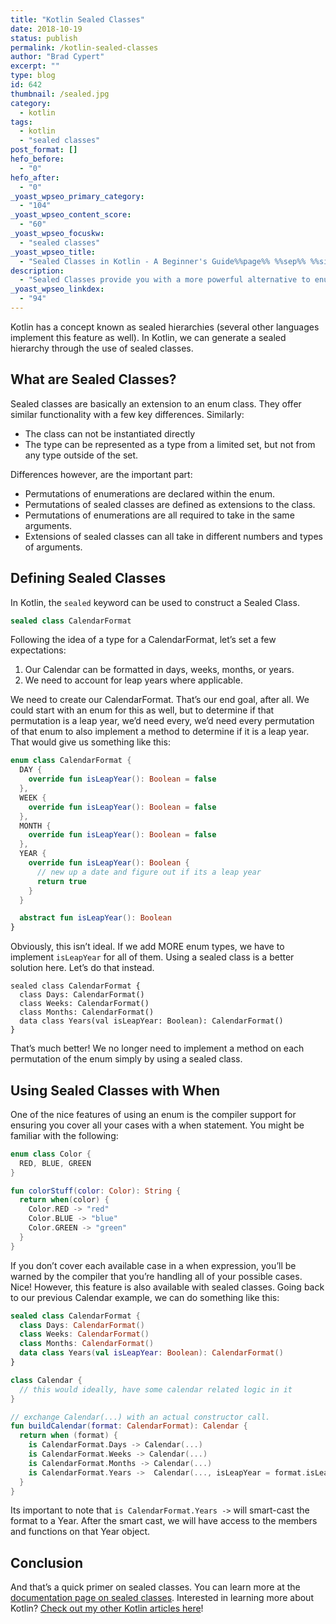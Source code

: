 ```yaml
---
title: "Kotlin Sealed Classes"
date: 2018-10-19
status: publish
permalink: /kotlin-sealed-classes
author: "Brad Cypert"
excerpt: ""
type: blog
id: 642
thumbnail: /sealed.jpg
category:
  - kotlin
tags:
  - kotlin
  - "sealed classes"
post_format: []
hefo_before:
  - "0"
hefo_after:
  - "0"
_yoast_wpseo_primary_category:
  - "104"
_yoast_wpseo_content_score:
  - "60"
_yoast_wpseo_focuskw:
  - "sealed classes"
_yoast_wpseo_title:
  - "Sealed Classes in Kotlin - A Beginner's Guide%%page%% %%sep%% %%sitename%%"
description:
  - "Sealed Classes provide you with a more powerful alternative to enumerations in Kotlin. You can use sealed classes to help solve problems that enums wouldnt."
_yoast_wpseo_linkdex:
  - "94"
---
```


Kotlin has a concept known as sealed hierarchies (several other languages implement this feature as well). In Kotlin, we can generate a sealed hierarchy through the use of sealed classes.

## What are Sealed Classes?

Sealed classes are basically an extension to an enum class. They offer similar functionality with a few key differences. Similarly:

- The class can not be instantiated directly
- The type can be represented as a type from a limited set, but not from any type outside of the set.

Differences however, are the important part:

- Permutations of enumerations are declared within the enum.
- Permutations of sealed classes are defined as extensions to the class.
- Permutations of enumerations are all required to take in the same arguments.
- Extensions of sealed classes can all take in different numbers and types of arguments.

## Defining Sealed Classes

In Kotlin, the `sealed` keyword can be used to construct a Sealed Class.

```kotlin
sealed class CalendarFormat
```

Following the idea of a type for a CalendarFormat, let’s set a few expectations:

1. Our Calendar can be formatted in days, weeks, months, or years.
2. We need to account for leap years where applicable.

We need to create our CalendarFormat. That’s our end goal, after all. We could start with an enum for this as well, but to determine if that permutation is a leap year, we’d need every, we’d need every permutation of that enum to also implement a method to determine if it is a leap year. That would give us something like this:

```kotlin
enum class CalendarFormat {
  DAY {
    override fun isLeapYear(): Boolean = false
  },
  WEEK {
    override fun isLeapYear(): Boolean = false
  },
  MONTH {
    override fun isLeapYear(): Boolean = false
  },
  YEAR {
    override fun isLeapYear(): Boolean {
      // new up a date and figure out if its a leap year
      return true
    }
  }

  abstract fun isLeapYear(): Boolean
}

```

Obviously, this isn’t ideal. If we add MORE enum types, we have to implement `isLeapYear` for all of them. Using a sealed class is a better solution here. Let’s do that instead.

```
sealed class CalendarFormat {
  class Days: CalendarFormat()
  class Weeks: CalendarFormat()
  class Months: CalendarFormat()
  data class Years(val isLeapYear: Boolean): CalendarFormat()
}
```

That’s much better! We no longer need to implement a method on each permutation of the enum simply by using a sealed class.

## Using Sealed Classes with When

One of the nice features of using an enum is the compiler support for ensuring you cover all your cases with a when statement. You might be familiar with the following:

```kotlin
enum class Color {
  RED, BLUE, GREEN
}

fun colorStuff(color: Color): String {
  return when(color) {
    Color.RED -> "red"
    Color.BLUE -> "blue"
    Color.GREEN -> "green"
  }
}

```

If you don’t cover each available case in a when expression, you’ll be warned by the compiler that you’re handling all of your possible cases. Nice! However, this feature is also available with sealed classes. Going back to our previous Calendar example, we can do something like this:

```kotlin
sealed class CalendarFormat {
  class Days: CalendarFormat()
  class Weeks: CalendarFormat()
  class Months: CalendarFormat()
  data class Years(val isLeapYear: Boolean): CalendarFormat()
}

class Calendar {
  // this would ideally, have some calendar related logic in it
}

// exchange Calendar(...) with an actual constructor call.
fun buildCalendar(format: CalendarFormat): Calendar {
  return when (format) {
    is CalendarFormat.Days -> Calendar(...)
    is CalendarFormat.Weeks -> Calendar(...)
    is CalendarFormat.Months -> Calendar(...)
    is CalendarFormat.Years ->  Calendar(..., isLeapYear = format.isLeapYear)
  }
}
```

Its important to note that `is CalendarFormat.Years ->` will smart-cast the format to a Year. After the smart cast, we will have access to the members and functions on that Year object.

## Conclusion

And that’s a quick primer on sealed classes. You can learn more at the [documentation page on sealed classes](https://kotlinlang.org/docs/reference/sealed-classes.html). Interested in learning more about Kotlin? [Check out my other Kotlin articles here](http://www.bradcypert.com/category/kotlin/)!
